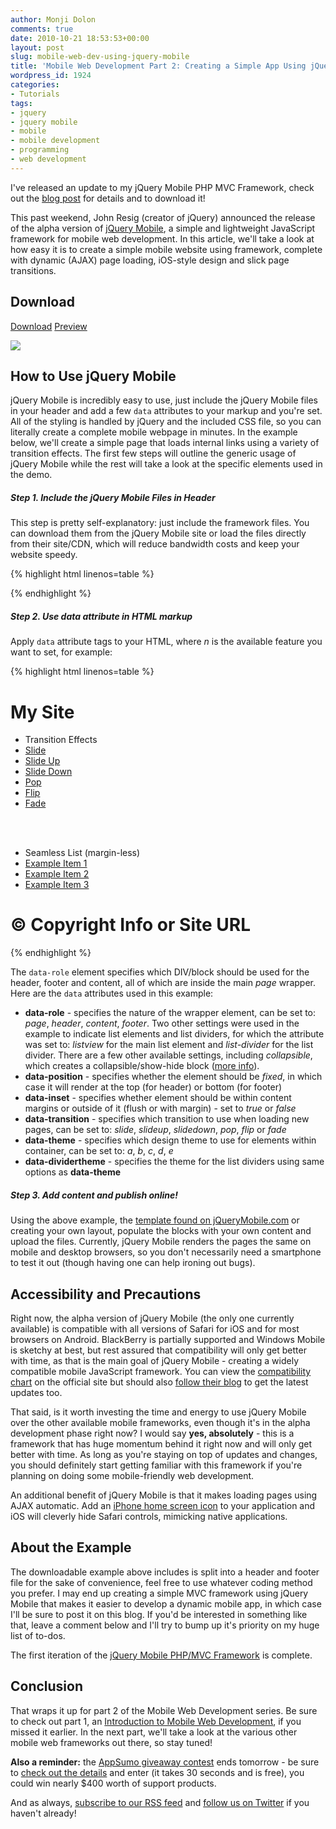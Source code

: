 ```yaml
---
author: Monji Dolon
comments: true
date: 2010-10-21 18:53:53+00:00
layout: post
slug: mobile-web-dev-using-jquery-mobile
title: 'Mobile Web Development Part 2: Creating a Simple App Using jQuery Mobile'
wordpress_id: 1924
categories:
- Tutorials
tags:
- jquery
- jquery mobile
- mobile
- mobile development
- programming
- web development
---
```


I've released an update to my jQuery Mobile PHP MVC Framework, check out the [blog post](http://devgrow.com/updated-jquery-mobile-php-mvc-framework/) for details and to download it!

This past weekend, John Resig (creator of jQuery) announced the release of the alpha version of [jQuery Mobile](http://jquerymobile.com/), a simple and lightweight JavaScript framework for mobile web development.  In this article, we'll take a look at how easy it is to create a simple mobile website using framework, complete with dynamic (AJAX) page loading, iOS-style design and slick page transitions.

## Download

<div class="download">
  <a href="http://devgrow.com/examples/jquerymobile/jquerymobile.zip" class="primary">Download</a>
  <a href="http://devgrow.com/examples/jquerymobile/" class="secondary">Preview</a>
</div>

[![](http://devgrow.s3.amazonaws.com/assets/images/mobile-dev2-screenshot.png)](http://devgrow.com/examples/jquerymobile/)

## How to Use jQuery Mobile

jQuery Mobile is incredibly easy to use, just include the jQuery Mobile files in your header and add a few `data` attributes to your markup and you're set.  All of the styling is handled by jQuery and the included CSS file, so you can literally create a complete mobile webpage in minutes.  In the example below, we'll create a simple page that loads internal links using a variety of transition effects.  The first few steps will outline the generic usage of jQuery Mobile while the rest will take a look at the specific elements used in the demo.

##### Step 1. Include the jQuery Mobile Files in Header

This step is pretty self-explanatory: just include the framework files.  You can download them from the jQuery Mobile site or load the files directly from their site/CDN, which will reduce bandwidth costs and keep your website speedy.

{% highlight html linenos=table %}
<link rel="stylesheet" href="http://code.jquery.com/mobile/1.0a1/jquery.mobile-1.0a1.min.css" />
<script type="text/javascript" src="http://code.jquery.com/jquery-1.4.3.min.js"></script>
<script type="text/javascript" src="http://code.jquery.com/mobile/1.0a1/jquery.mobile-1.0a1.min.js"></script>
{% endhighlight %}

##### Step 2. Use data attribute in HTML markup


Apply `data` attribute tags to your HTML, where _n_ is the available feature you want to set, for example:

{% highlight html linenos=table %}
<div data-role="page" data-theme="b">
  <div data-role="header" data-theme="b">
    <h1>My Site</h1>
  </div>
  <div data-role="content">
    <ul data-role="listview" data-inset="true" data-theme="c" data-dividertheme="a">
      <li data-role="list-divider">Transition Effects</li>
      <li><a href="effects.php?id=slide" data-transition="slide">Slide</a></li>
      <li><a href="effects.php?id=slideup" data-transition="slideup">Slide Up</a></li>
      <li><a href="effects.php?id=slidedown" data-transition="slidedown">Slide Down</a></li>
      <li><a href="effects.php?id=pop" data-transition="pop">Pop</a></li>
      <li><a href="effects.php?id=flip" data-transition="flip">Flip</a></li>
      <li><a href="effects.php?id=fade" data-transition="fade">Fade</a></li>
    </ul>
    <br /><br />
    <ul data-role="listview" data-dividertheme="e">
      <li data-role="list-divider">Seamless List (margin-less)</li>
      <li><a href="#" data-transition="slide">Example Item 1</a></li>
      <li><a href="#" data-transition="slide">Example Item 2</a></li>
      <li><a href="#" data-transition="slide">Example Item 3</a></li>
    </ul>
  </div>
  <div data-role="footer" data-position="fixed">
    <h1>&copy; Copyright Info or Site URL</h1>
  </div>
</div>
{% endhighlight %}

The `data-role` element specifies which DIV/block should be used for the header, footer and content, all of which are inside the main _page_ wrapper.  Here are the `data` attributes used in this example:

  * **data-role** - specifies the nature of the wrapper element, can be set to: _page_, _header_, _content_, _footer_.  Two other settings were used in the example to indicate list elements and list dividers, for which the attribute was set to: _listview_ for the main list element and _list-divider_ for the list divider.  There are a few other available settings, including _collapsible_, which creates a collapsible/show-hide block ([more info](http://jquerymobile.com/demos/1.0a1/#docs/content/content-collapsible.html)).
  * **data-position** - specifies whether the element should be _fixed_, in which case it will render at the top (for header) or bottom (for footer)
  * **data-inset** - specifies whether element should be within content margins or outside of it (flush or with margin) - set to _true_ or _false_
  * **data-transition** - specifies which transition to use when loading new pages, can be set to: _slide_, _slideup_, _slidedown_, _pop_, _flip_ or _fade_
  * **data-theme** - specifies which design theme to use for elements within container, can be set to: _a_, _b_, _c_, _d_, _e_
  * **data-dividertheme** - specifies the theme for the list dividers using same options as **data-theme**

##### Step 3. Add content and publish online!

Using the above example, the [template found on jQueryMobile.com](http://jquerymobile.com/demos/1.0a1/#docs/pages/docs-pages.html) or creating your own layout, populate the blocks with your own content and upload the files.  Currently, jQuery Mobile renders the pages the same on mobile and desktop browsers, so you don't necessarily need a smartphone to test it out (though having one can help ironing out bugs).

## Accessibility and Precautions

Right now, the alpha version of jQuery Mobile (the only one currently available) is compatible with all versions of Safari for iOS and for most browsers on Android.  BlackBerry is partially supported and Windows Mobile is sketchy at best, but rest assured that compatibility will only get better with time, as that is the main goal of jQuery Mobile - creating a widely compatible mobile JavaScript framework.  You can view the [compatibility chart](http://jquerymobile.com/gbs/) on the official site but should also [follow their blog](http://jquerymobile.com/blog/) to get the latest updates too.

That said, is it worth investing the time and energy to use jQuery Mobile over the other available mobile frameworks, even though it's in the alpha development phase right now?  I would say **yes, absolutely** - this is a framework that has huge momentum behind it right now and will only get better with time.  As long as you're staying on top of updates and changes, you should definitely start getting familiar with this framework if you're planning on doing some mobile-friendly web development.

An additional benefit of jQuery Mobile is that it makes loading pages using AJAX automatic.  Add an [iPhone home screen icon](http://www.askdavetaylor.com/how_to_create_custom_apple_iphone_website_icon.html) to your application and iOS will cleverly hide Safari controls, mimicking native applications.

## About the Example

The downloadable example above includes is split into a header and footer file for the sake of convenience, feel free to use whatever coding method you prefer.  I may end up creating a simple MVC framework using jQuery Mobile that makes it easier to develop a dynamic mobile app, in which case I'll be sure to post it on this blog.  If you'd be interested in something like that, leave a comment below and I'll try to bump up it's priority on my huge list of to-dos.

The first iteration of the [jQuery Mobile PHP/MVC Framework](http://devgrow.com/jquery-mobile-php-mvc-framework/) is complete.

## Conclusion

That wraps it up for part 2 of the Mobile Web Development series.  Be sure to check out part 1, an [Introduction to Mobile Web Development](http://devgrow.com/intro-to-mobile-web-dev/), if you missed it earlier.  In the next part, we'll take a look at the various other mobile web frameworks out there, so stay tuned!

**Also a reminder:** the [AppSumo giveaway contest](http://devgrow.com/appsumo-giveaway/) ends tomorrow - be sure to [check out the details](http://devgrow.com/appsumo-giveaway/) and enter (it takes 30 seconds and is free), you could win nearly $400 worth of support products.

And as always, [subscribe to our RSS feed](http://feeds.feedburner.com/devgrow) and [follow us on Twitter](http://twitter.com/ThinkDevGrow) if you haven't already!